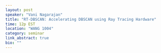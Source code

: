 ```yaml
---
layout: post
speaker: "Vani Nagarajan"
title: "RT-DBSCAN: Accelerating DBSCAN using Ray Tracing Hardware"
time: 12p EST
location: "WANG 1004"
category: seminar
link_abstract: true
bio: ""
---
```


